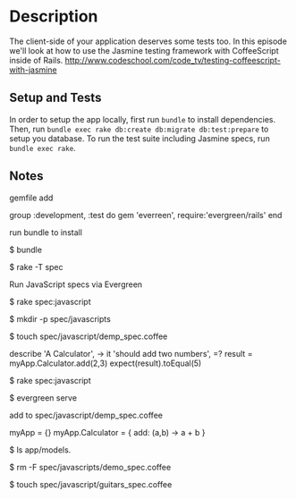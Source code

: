 # Description

The client-side of your application deserves some tests too. In this episode we'll look at how to use the Jasmine testing framework with CoffeeScript inside of Rails. http://www.codeschool.com/code_tv/testing-coffeescript-with-jasmine

## Setup and Tests

In order to setup the app locally, first run `bundle` to install dependencies.
Then, run `bundle exec rake db:create db:migrate db:test:prepare` to setup you database.
To run the test suite including Jasmine specs, run `bundle exec rake`.

## Notes

gemfile add

group :development, :test do
  gem 'everreen', require:'evergreen/rails'
end


run bundle to install

$ bundle

$ rake -T spec

Run JavaScript specs via Evergreen

$ rake spec:javascript

$ mkdir -p spec/javascripts

$ touch spec/javascript/demp_spec.coffee

describe 'A Calculator', ->
	it 'should add two numbers', =?
		result = myApp.Calculator.add(2,3)
		expect(result).toEqual(5)

$ rake spec:javascript

$ evergreen serve
 
add to spec/javascript/demp_spec.coffee

myApp = {}
myApp.Calculator = {
	add: (a,b) -> a + b
}

$ ls app/models.

$ rm -F spec/javascripts/demo_spec.coffee

$ touch spec/javascript/guitars_spec.coffee


